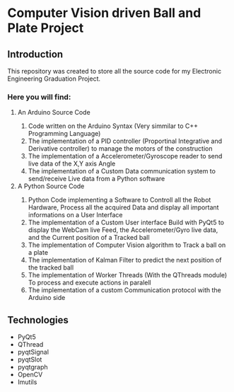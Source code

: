 # Computer Vision driven Ball and Plate Project

## Introduction
This repository was created to store all the source code for my Electronic Engineering Graduation Project.

### Here you will find:
<ol>
<li>An Arduino Source Code</li>
<ol>
<li>Code written on the Arduino Syntax (Very simmilar to C++ Programming Language)</li>
<li>The implementation of a PID controller (Proportinal Integrative and Derivative controller) to manage the motors of the construction</li>
<li>The implementation of a Accelerometer/Gyroscope reader to send live data of the X,Y axis Angle</li>
<li>The implementation of a Custom Data communication system to send/receive Live data from a Python software</li>
</ol>
<li>A Python Source Code</li>
<ol>
<li>Python Code implementing a Software to Controll all the Robot Hardware, Process all the acquired Data and display all important informations on a User Interface</li>
<li>The implementation of a Custom User interface Build with PyQt5 to display the WebCam live Feed, the Accelerometer/Gyro live data, and the Current position of a Tracked ball</li>
<li>The implementation of Computer Vision algorithm to Track a ball on a plate</li>
<li>The implementation of Kalman Filter to predict the next position of the tracked ball</li>
<li>The implementation of Worker Threads (With the QThreads module) To process and execute actions in paralell</li>
<li>The implementation of a custom Communication protocol with the Arduino side</li>
</ol>
</ol>

## Technologies
<ul>
<li>PyQt5</li>
<li>QThread</li>
<li>pyqtSignal</li>
<li>pyqtSlot</li>
<li>pyqtgraph</li>
<li>OpenCV</li>
<li>Imutils</li>
</ul>
